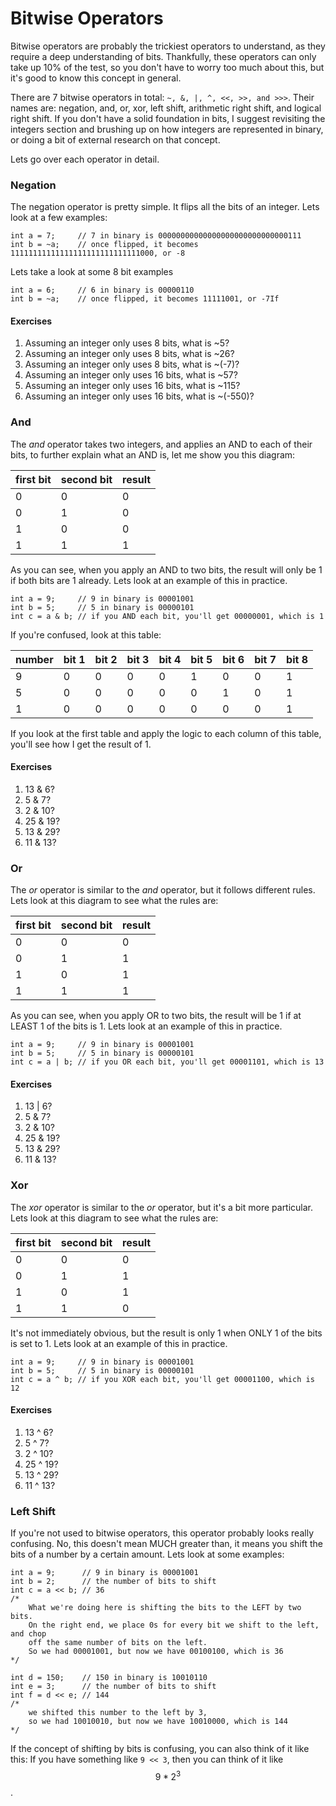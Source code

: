 # Bitwise Operators

Bitwise operators are probably the trickiest operators to understand, as they require a deep understanding of bits. Thankfully, these operators can only take up 10% of the test, so you don't have to worry too much about this, but it's good to know this concept in general.

There are 7 bitwise operators in total: `~, &, |, ^, <<, >>, and >>>`. Their names are: negation, and, or, xor, left shift, arithmetic right shift, and logical right shift. If you don't have a solid foundation in bits, I suggest revisiting the integers section and brushing up on how integers are represented in binary, or doing a bit of external research on that concept.

Lets go over each operator in detail.

### Negation

The negation operator is pretty simple. It flips all the bits of an integer. Lets look at a few examples:

```
int a = 7;     // 7 in binary is 00000000000000000000000000000111
int b = ~a;    // once flipped, it becomes 11111111111111111111111111111000, or -8
```

Lets take a look at some 8 bit examples

```
int a = 6;     // 6 in binary is 00000110
int b = ~a;    // once flipped, it becomes 11111001, or -7If
```

#### Exercises

1. Assuming an integer only uses 8 bits, what is ~5?
2. Assuming an integer only uses 8 bits, what is ~26?
3. Assuming an integer only uses 8 bits, what is ~\(-7\)?
4. Assuming an integer only uses 16 bits, what is ~57?
5. Assuming an integer only uses 16 bits, what is ~115?
6. Assuming an integer only uses 16 bits, what is ~\(-550\)?

### And

The _and_ operator takes two integers, and applies an AND to each of their bits, to further explain what an AND is, let me show you this diagram:

| first bit | second bit | result |
| :--- | :--- | :--- |
| 0 | 0 | 0 |
| 0 | 1 | 0 |
| 1 | 0 | 0 |
| 1 | 1 | 1 |

As you can see, when you apply an AND to two bits, the result will only be 1 if both bits are 1 already. Lets look at an example of this in practice.

```
int a = 9;     // 9 in binary is 00001001 
int b = 5;     // 5 in binary is 00000101
int c = a & b; // if you AND each bit, you'll get 00000001, which is 1
```

If you're confused, look at this table:

| number | bit 1 | bit 2 | bit 3 | bit 4 | bit 5 | bit 6 | bit 7 | bit 8 |
| :--- | :--- | :--- | :--- | :--- | :--- | :--- | :--- | :--- |
| 9 | 0 | 0 | 0 | 0 | 1 | 0 | 0 | 1 |
| 5 | 0 | 0 | 0 | 0 | 0 | 1 | 0 | 1 |
| 1 | 0 | 0 | 0 | 0 | 0 | 0 | 0 | 1 |

If you look at the first table and apply the logic to each column of this table, you'll see how I get the result of 1.

#### Exercises

1. 13 & 6?
2. 5 & 7?
3. 2 & 10?
4. 25 & 19?
5. 13 & 29?
6. 11 & 13?

### Or

The _or_ operator is similar to the _and_ operator, but it follows different rules. Lets look at this diagram to see what the rules are:

| first bit | second bit | result |
| :--- | :--- | :--- |
| 0 | 0 | 0 |
| 0 | 1 | 1 |
| 1 | 0 | 1 |
| 1 | 1 | 1 |

As you can see, when you apply OR to two bits, the result will be 1 if at LEAST 1 of the bits is 1. Lets look at an example of this in practice.

```
int a = 9;     // 9 in binary is 00001001
int b = 5;     // 5 in binary is 00000101
int c = a | b; // if you OR each bit, you'll get 00001101, which is 13
```

#### Exercises

1. 13 \| 6?
2. 5 & 7?
3. 2 & 10?
4. 25 & 19?
5. 13 & 29?
6. 11 & 13?

### Xor

The _xor_ operator is similar to the _or_ operator, but it's a bit more particular. Lets look at this diagram to see what the rules are:

| first bit | second bit | result |
| :--- | :--- | :--- |
| 0 | 0 | 0 |
| 0 | 1 | 1 |
| 1 | 0 | 1 |
| 1 | 1 | 0 |

It's not immediately obvious, but the result is only 1 when ONLY 1 of the bits is set to 1. Lets look at an example of this in practice.

```
int a = 9;     // 9 in binary is 00001001
int b = 5;     // 5 in binary is 00000101
int c = a ^ b; // if you XOR each bit, you'll get 00001100, which is 12
```

#### Exercises

1. 13 ^ 6?
2. 5 ^ 7?
3. 2 ^ 10?
4. 25 ^ 19?
5. 13 ^ 29?
6. 11 ^ 13?

### Left Shift

If you're not used to bitwise operators, this operator probably looks really confusing. No, this doesn't mean MUCH greater than, it means you shift the bits of a number by a certain amount. Lets look at some examples:

```
int a = 9;      // 9 in binary is 00001001
int b = 2;      // the number of bits to shift
int c = a << b; // 36
/*
    What we're doing here is shifting the bits to the LEFT by two bits.
    On the right end, we place 0s for every bit we shift to the left, and chop
    off the same number of bits on the left.
    So we had 00001001, but now we have 00100100, which is 36
*/

int d = 150;    // 150 in binary is 10010110
int e = 3;      // the number of bits to shift
int f = d << e; // 144
/*
    we shifted this number to the left by 3,
    so we had 10010010, but now we have 10010000, which is 144
*/
```

If the concept of shifting by bits is confusing, you can also think of it like this: If you have something like `9 << 3`, then you can think of it like $$9 * 2^3$$.

